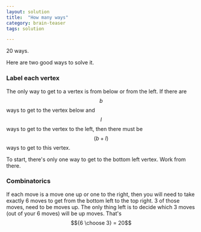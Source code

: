 ```yaml
---
layout: solution
title:  "How many ways"
category: brain-teaser
tags: solution

---
```


20 ways.

Here are two good ways to solve it.

### Label each vertex ###

The only way to get to a vertex is from below or from the left.  If there are $$b$$ ways to get to the vertex below and $$l$$ ways to get to the vertex to the left, then there must be $$(b + l)$$ ways to get to this vertex.

To start, there's only one way to get to the bottom left vertex.  Work from there.

### Combinatorics ###

If each move is a move one up or one to the right, then you will need to take exactly 6 moves to get from the bottom left to the top right.  3 of those moves, need to be moves up.  The only thing left is to decide which 3 moves (out of your 6 moves) will be up moves.  That's $${6 \choose 3} = 20$$ 

